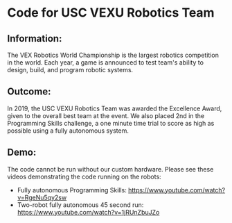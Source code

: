 # Code for USC VEXU Robotics Team

## Information:
The VEX Robotics World Championship is the largest robotics competition in the world.
Each year, a game is announced to test team's ability to design, build, and program robotic systems.

## Outcome:
In 2019, the USC VEXU Robotics Team was awarded the Excellence Award, given to the overall best team at the event.
We also placed 2nd in the Programming Skills challenge, a one minute time trial to score as high as possible using a fully autonomous system.

## Demo:
The code cannot be run without our custom hardware.
Please see these videos demonstrating the code running on the robots:
- Fully autonomous Programming Skills: https://www.youtube.com/watch?v=RgeNu5qy2sw
- Two-robot fully autonomous 45 second run: https://www.youtube.com/watch?v=1jRUnZbuJZo

